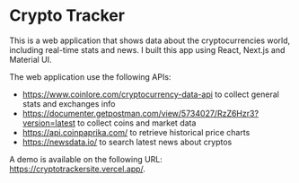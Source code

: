 # Crypto Tracker

This is a web application that shows data about the cryptocurrencies world, including real-time stats and news. I built this app using React, Next.js and Material UI.

The web application use the following APIs:

- https://www.coinlore.com/cryptocurrency-data-api to collect general stats and exchanges info
- https://documenter.getpostman.com/view/5734027/RzZ6Hzr3?version=latest to collect coins and market data
- https://api.coinpaprika.com/ to retrieve historical price charts
- https://newsdata.io/ to search latest news about cryptos

A demo is available on the following URL: https://cryptotrackersite.vercel.app/.
